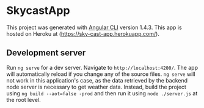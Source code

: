 # SkycastApp

This project was generated with [Angular CLI](https://github.com/angular/angular-cli) version 1.4.3. 
This app is hosted on Heroku at (https://sky-cast-app.herokuapp.com/).

## Development server

Run `ng serve` for a dev server. Navigate to `http://localhost:4200/`. The app will automatically reload if you change any of the source files.
`ng serve` will not work in this application's case, as the data retrieved by the backend node server is necessary to get weather data. Instead, build the project using `ng build --aot=false -prod` and then run it using `node ./server.js` at the root level.